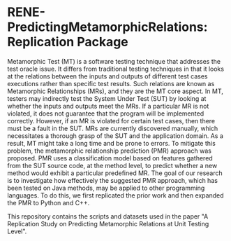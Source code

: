 # RENE-PredictingMetamorphicRelations: Replication Package 
Metamorphic Test (MT) is a software testing technique that addresses the test oracle issue. It differs from traditional testing techniques in that it looks at the relations between the inputs and outputs of different test cases executions rather than specific test results. Such relations are known as Metamorphic Relationships (MRs), and they are the MT core aspect. In MT, testers may indirectly test the System Under Test (SUT) by looking at whether the inputs and outputs meet the MRs. If a particular MR is not violated, it does not guarantee that the program will be implemented correctly. However, if an MR is violated for certain test cases, then there must be a fault in the SUT. MRs are currently discovered manually, which necessitates a thorough grasp of the SUT and the application domain. As a result, MT might take a long time and be prone to errors. To mitigate this problem, the metamorphic relationship prediction (PMR) approach was proposed. PMR uses a classification model based on features gathered from the SUT source code, at the method level, to predict whether a  new method would exhibit a particular predefined MR. The goal of our research is to investigate how effectively the suggested PMR approach, which has been tested on Java methods, may be applied to other programming languages. To do this, we first replicated the prior work and then expanded the PMR to Python and C++.

This repository contains the scripts and datasets used in the paper "A Replication Study on Predicting Metamorphic Relations at Unit Testing Level".
